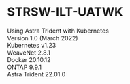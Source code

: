# STRSW-ILT-UATWK
Using Astra Trident with Kubernetes <br />
Version 1.0 (March 2022) <br />
Kubernetes v1.23  <br />
WeaveNet 2.8.1 <br />
Docker 20.10.12 <br />
ONTAP 9.9.1 <br />
Astra Trident 22.01.0 <br />

